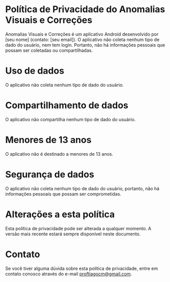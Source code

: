 # Política de Privacidade do Anomalias Visuais e Correções

Anomalias Visuais e Correções é um aplicativo Android desenvolvido por [seu nome] (contato: [seu email]). O aplicativo não coleta nenhum tipo de dado do usuário, nem tem login. Portanto, não há informações pessoais que possam ser coletadas ou compartilhadas.

# Uso de dados

O aplicativo não coleta nenhum tipo de dado do usuário.

# Compartilhamento de dados

O aplicativo não compartilha nenhum tipo de dado do usuário.

# Menores de 13 anos

O aplicativo não é destinado a menores de 13 anos.

# Segurança de dados

O aplicativo não coleta nenhum tipo de dado do usuário, portanto, não há informações pessoais que possam ser comprometidas.

# Alterações a esta política

Esta política de privacidade pode ser alterada a qualquer momento. A versão mais recente estará sempre disponível neste documento.

# Contato

Se você tiver alguma dúvida sobre esta política de privacidade, entre em contato conosco através do e-mail proftiagocm@gmail.com.
